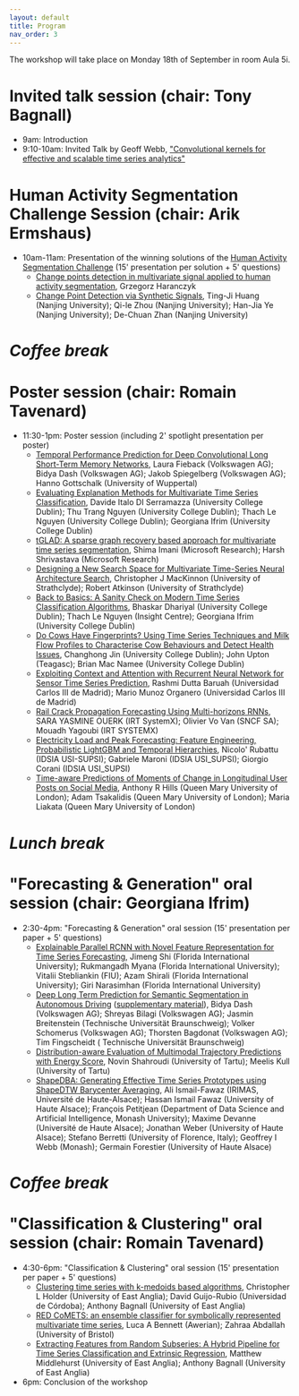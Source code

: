 ```yaml
---
layout: default
title: Program
nav_order: 3
---
```


The workshop will take place on Monday 18th of September in room Aula 5i.

# Invited talk session (chair: Tony Bagnall)

- 9am: Introduction
- 9:10-10am: Invited Talk by Geoff Webb, ["Convolutional kernels for effective and scalable time series analytics"](invitedtalk.html)

# Human Activity Segmentation Challenge Session (chair: Arik Ermshaus)

- 10am-11am: Presentation of the winning solutions of the [Human Activity Segmentation Challenge](https://2023.ecmlpkdd.org/submissions/discovery-challenge/challenges/) (15' presentation per solution + 5' questions)
    * [Change points detection in multivariate signal applied to human activity segmentation](papers/lncs_ecml_pkdd2023_report_Haranczyk_rev.pdf),  Grzegorz Haranczyk
    * [Change Point Detection via Synthetic Signals](papers/ECML_PKDD_camera_ready.pdf),  Ting-Ji Huang (Nanjing University); Qi-le Zhou (Nanjing University); Han-Jia Ye (Nanjing University); De-Chuan Zhan (Nanjing University)

# _Coffee break_

# Poster session (chair: Romain Tavenard)

- 11:30-1pm: Poster session (including 2' spotlight presentation per poster)
    * [Temporal Performance Prediction for Deep Convolutional Long Short-Term Memory Networks](<papers/Fieback et al. 2023 Temporal Performance Prediction for Deep ConvLSTMs.pdf>),  Laura Fieback (Volkswagen AG); Bidya Dash (Volkswagen AG); Jakob Spiegelberg (Volkswagen AG); Hanno Gottschalk (University of Wuppertal)
    * [Evaluating Explanation Methods for Multivariate Time Series Classification](<papers/Evaluating Explanation Methods for MTSC_typoFixed.pdf>),  Davide Italo DI Serramazza (University College Dublin); Thu Trang Nguyen (University College Dublin); Thach Le Nguyen (University College Dublin); Georgiana Ifrim (University College Dublin)
    * [tGLAD: A sparse graph recovery based approach for multivariate time series segmentation](<papers/CameraReady 67.pdf>),  Shima Imani (Microsoft Research); Harsh Shrivastava (Microsoft Research)
    * [Designing a New Search Space for Multivariate Time-Series Neural Architecture Search](<papers/Designing_a_New_Search_Space_for_Multivariate_Time_Series_Neural_Architecture_Search___AALTD__ECML_PKDD_ (32).pdf>),  Christopher J MacKinnon (University of Strathclyde); Robert Atkinson (University of Strathclyde)
    * [Back to Basics: A Sanity Check on Modern Time Series Classification Algorithms](papers/AALTD23_LinearModelsTS_Bhaskar.pdf),  Bhaskar Dhariyal (University College Dublin); Thach Le Nguyen (Insight Centre); Georgiana Ifrim (University College Dublin)
    * [Do Cows Have Fingerprints? Using Time Series Techniques and Milk Flow Profiles to Characterise Cow Behaviours and Detect Health Issues](papers/vspa-8.pdf),  Changhong Jin (University College Dublin); John Upton (Teagasc); Brian Mac Namee (University College Dublin)
    * [Exploiting Context and Attention with Recurrent Neural Network for Sensor Time Series Prediction](papers/ECML2023_Workshop_camera_ready.pdf),  Rashmi Dutta Baruah (Universidad Carlos III de Madrid); Mario Munoz Organero (Universidad Carlos III de Madrid)
    * [Rail Crack Propagation Forecasting Using Multi-horizons RNNs](papers/ECML_2023-2.pdf),  SARA YASMINE OUERK (IRT SystemX); Olivier Vo Van (SNCF SA); Mouadh Yagoubi (IRT SYSTEMX)
    * [Electricity Load and Peak Forecasting: Feature Engineering, Probabilistic LightGBM and Temporal Hierarchies](<papers/Electricity Load and Peak Forecasting_ Feature Engineering, Probabilistic LightGBM and Temporal Hierarchies.pdf>),  Nicolo' Rubattu (IDSIA USI-SUPSI); Gabriele Maroni (IDSIA USI_SUPSI); Giorgio Corani (IDSIA USI_SUPSI)
    * [Time-aware Predictions of Moments of Change in Longitudinal User Posts on Social Media](<papers/camera ready pmocs.pdf>),  Anthony R Hills (Queen Mary University of London); Adam Tsakalidis (Queen Mary University of London); Maria Liakata (Queen Mary University of London)

# _Lunch break_

# "Forecasting & Generation" oral session (chair: Georgiana Ifrim)

- 2:30-4pm: "Forecasting & Generation" oral session (15' presentation per paper + 5' questions)
	* [Explainable Parallel RCNN with Novel Feature Representation for Time Series Forecasting](<papers/Explainable Parallel RCNN with Novel Feature Representation for Time Series Forecasting - camera-ready.pdf>),  Jimeng Shi (Florida International University); Rukmangadh Myana (Florida International University); Vitalii Stebliankin (FIU); Azam Shirali (Florida International University); Giri Narasimhan (Florida International University)
	* [Deep Long Term Prediction for Semantic Segmentation in Autonomous Driving](papers/Dash_Deep_Long_Term_Prediction_in_SemSeg_for_AD_ECML_WS2023_camera_ready.pdf) ([supplementary material](papers/Dash_Deep_Long_Term_Prediction_in_SemSeg_for_AD_ECML_WS2023_Supp_camera_ready.pdf)),  Bidya Dash (Volkswagen AG); Shreyas Bilagi (Volkswagen AG); Jasmin Breitenstein (Technische Universität Braunschweig); Volker Schomerus (Volkswagen AG); Thorsten Bagdonat (Volkswagen AG); Tim Fingscheidt ( Technische Universität Braunschweig)
	* [Distribution-aware Evaluation of Multimodal Trajectory Predictions with Energy Score](papers/Distribution_aware_Evaluation_of_Multimodal_Trajectory_Predictions_with_Energy_Score.pdf),  Novin Shahroudi (University of Tartu); Meelis Kull (University of Tartu)
	* [ShapeDBA: Generating Effective Time Series Prototypes using ShapeDTW Barycenter Averaging](papers/AliIsmail-Fawaz_ShapeDBA_AALTD2023.pdf),  Ali Ismail-Fawaz (IRIMAS, Université de Haute-Alsace); Hassan Ismail Fawaz (University of Haute Alsace); François Petitjean (Department of Data Science and Artificial Intelligence, Monash University); Maxime Devanne (Université de Haute Alsace); Jonathan Weber (University of Haute Alsace); Stefano Berretti (University of Florence, Italy); Geoffrey I Webb (Monash); Germain Forestier (University of Haute Alsace)

# _Coffee break_

# "Classification & Clustering" oral session (chair: Romain Tavenard)

- 4:30-6pm: "Classification & Clustering" oral session (15' presentation per paper + 5' questions)
	* [Clustering time series with k-medoids based algorithms](papers/AALTD_K_Medoids_Clustering.pdf),  Christopher L Holder (University of East Anglia); David Guijo-Rubio (Universidad de Córdoba); Anthony Bagnall (University of East Anglia)
	* [RED CoMETS: an ensemble classifier for symbolically represented multivariate time series](papers/RED_COMETS_CAMERA_READY.pdf),  Luca A Bennett (Awerian); Zahraa Abdallah (University of Bristol)
	* [Extracting Features from Random Subseries: A Hybrid Pipeline for Time Series Classification and Extrinsic Regression](papers/AALTD_2023_Hybrid_Pipeline.pdf),  Matthew Middlehurst (University of East Anglia); Anthony Bagnall (University of East Anglia)
- 6pm: Conclusion of the workshop


